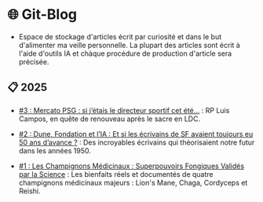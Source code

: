 # 🌐 Git-Blog

- Espace de stockage d'articles écrit par curiosité et dans le but d'alimenter ma veille personnelle. La plupart des articles sont écrit à l'aide d'outils IA et chàque procédure de production d'article sera précisée.

## 📋 2025

- [#3 : Mercato PSG : si j’étais le directeur sportif cet été…](./2025-07-16--Mercato-PSG/) : RP Luis Campos, en quête de renouveau après le sacre en LDC.

- [#2 : Dune, Fondation et l’IA : Et si les écrivains de SF avaient toujours eu 50 ans d’avance ?](./2025-07-13--SF-et-IA/) : Des incroyables écrivains qui théorisaient notre futur dans les années 1950.

- [#1 : Les Champignons Médicinaux : Superpouvoirs Fongiques Validés par la Science](./2025-07-12--Champignons/) : Les bienfaits réels et documentés de quatre champignons médicinaux majeurs : Lion's Mane, Chaga, Cordyceps et Reishi.